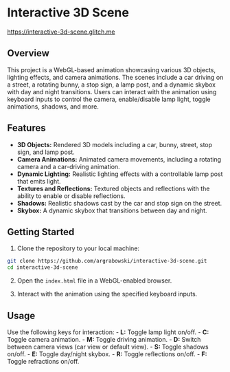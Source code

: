 # Interactive 3D Scene

https://interactive-3d-scene.glitch.me

## Overview

This project is a WebGL-based animation showcasing various 3D objects, lighting effects, and camera animations. The scenes include a car driving on a street, a rotating bunny, a stop sign, a lamp post, and a dynamic skybox with day and night transitions. Users can interact with the animation using keyboard inputs to control the camera, enable/disable lamp light, toggle animations, shadows, and more.

## Features

- **3D Objects:** Rendered 3D models including a car, bunny, street, stop sign, and lamp post.
- **Camera Animations:** Animated camera movements, including a rotating camera and a car-driving animation.
- **Dynamic Lighting:** Realistic lighting effects with a controllable lamp post that emits light.
- **Textures and Reflections:** Textured objects and reflections with the ability to enable or disable reflections.
- **Shadows:** Realistic shadows cast by the car and stop sign on the street.
- **Skybox:** A dynamic skybox that transitions between day and night.

## Getting Started

1. Clone the repository to your local machine:

```bash
git clone https://github.com/argrabowski/interactive-3d-scene.git
cd interactive-3d-scene
```

2. Open the `index.html` file in a WebGL-enabled browser.

3. Interact with the animation using the specified keyboard inputs.

## Usage

Use the following keys for interaction:
    - **L:** Toggle lamp light on/off.
    - **C:** Toggle camera animation.
    - **M:** Toggle driving animation.
    - **D:** Switch between camera views (car view or default view).
    - **S:** Toggle shadows on/off.
    - **E:** Toggle day/night skybox.
    - **R:** Toggle reflections on/off.
    - **F:** Toggle refractions on/off.
